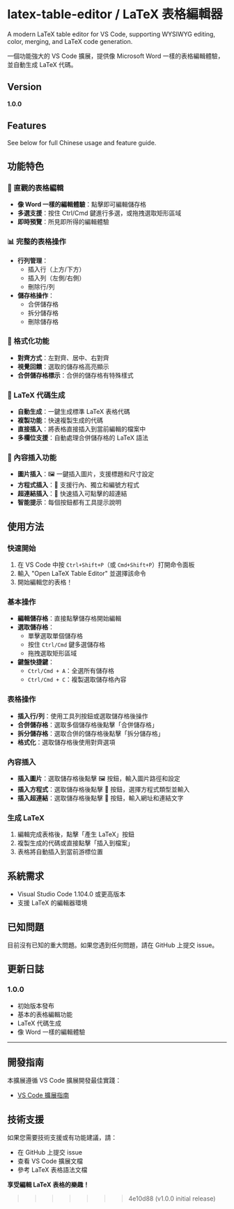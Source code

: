 # latex-table-editor / LaTeX 表格編輯器

A modern LaTeX table editor for VS Code, supporting WYSIWYG editing, color, merging, and LaTeX code generation.

一個功能強大的 VS Code 擴展，提供像 Microsoft Word 一樣的表格編輯體驗，並自動生成 LaTeX 代碼。

## Version

**1.0.0**

## Features

See below for full Chinese usage and feature guide.

## 功能特色

### 🎯 直觀的表格編輯
- **像 Word 一樣的編輯體驗**：點擊即可編輯儲存格
- **多選支援**：按住 Ctrl/Cmd 鍵進行多選，或拖拽選取矩形區域
- **即時預覽**：所見即所得的編輯體驗

### 📊 完整的表格操作
- **行列管理**：
  - 插入行（上方/下方）
  - 插入列（左側/右側）
  - 刪除行/列
- **儲存格操作**：
  - 合併儲存格
  - 拆分儲存格
  - 刪除儲存格

### 🎨 格式化功能
- **對齊方式**：左對齊、居中、右對齊
- **視覺回饋**：選取的儲存格高亮顯示
- **合併儲存格標示**：合併的儲存格有特殊樣式

### 📝 LaTeX 代碼生成
- **自動生成**：一鍵生成標準 LaTeX 表格代碼
- **複製功能**：快速複製生成的代碼
- **直接插入**：將表格直接插入到當前編輯的檔案中
- **多欄位支援**：自動處理合併儲存格的 LaTeX 語法

### 🎨 內容插入功能
- **圖片插入**：🖼️ 一鍵插入圖片，支援標題和尺寸設定
- **方程式插入**：📐 支援行內、獨立和編號方程式
- **超連結插入**：🔗 快速插入可點擊的超連結
- **智能提示**：每個按鈕都有工具提示說明

## 使用方法

### 快速開始
1. 在 VS Code 中按 `Ctrl+Shift+P`（或 `Cmd+Shift+P`）打開命令面板
2. 輸入 "Open LaTeX Table Editor" 並選擇該命令
3. 開始編輯您的表格！

### 基本操作
- **編輯儲存格**：直接點擊儲存格開始編輯
- **選取儲存格**：
  - 單擊選取單個儲存格
  - 按住 `Ctrl/Cmd` 鍵多選儲存格
  - 拖拽選取矩形區域
- **鍵盤快捷鍵**：
  - `Ctrl/Cmd + A`：全選所有儲存格
  - `Ctrl/Cmd + C`：複製選取儲存格內容

### 表格操作
- **插入行/列**：使用工具列按鈕或選取儲存格後操作
- **合併儲存格**：選取多個儲存格後點擊「合併儲存格」
- **拆分儲存格**：選取合併的儲存格後點擊「拆分儲存格」
- **格式化**：選取儲存格後使用對齊選項

### 內容插入
- **插入圖片**：選取儲存格後點擊 🖼️ 按鈕，輸入圖片路徑和設定
- **插入方程式**：選取儲存格後點擊 📐 按鈕，選擇方程式類型並輸入
- **插入超連結**：選取儲存格後點擊 🔗 按鈕，輸入網址和連結文字

### 生成 LaTeX
1. 編輯完成表格後，點擊「產生 LaTeX」按鈕
2. 複製生成的代碼或直接點擊「插入到檔案」
3. 表格將自動插入到當前游標位置

## 系統需求

- Visual Studio Code 1.104.0 或更高版本
- 支援 LaTeX 的編輯器環境

## 已知問題

目前沒有已知的重大問題。如果您遇到任何問題，請在 GitHub 上提交 issue。

## 更新日誌

### 1.0.0
- 初始版本發布
- 基本的表格編輯功能
- LaTeX 代碼生成
- 像 Word 一樣的編輯體驗

---

## 開發指南

本擴展遵循 VS Code 擴展開發最佳實踐：

* [VS Code 擴展指南](https://code.visualstudio.com/api/references/extension-guidelines)

## 技術支援

如果您需要技術支援或有功能建議，請：

* 在 GitHub 上提交 issue
* 查看 VS Code 擴展文檔
* 參考 LaTeX 表格語法文檔

**享受編輯 LaTeX 表格的樂趣！**
>>>>>>> 4e10d88 (v1.0.0 initial release)
